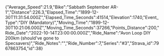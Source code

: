 {"Average_Speed":21.9,"Bike":"Sabbath September AR-1","Distance":226.3,"Elapsed_Time":"1899-12-30T11:31:54.000Z","Elapsed_Time_Seconds":41514,"Elevation":1740,"Event_Type":"DIY (Mandatory)","Moving_Time":"1899-12-30T10:21:06.000Z","Moving_Time_Seconds":37266,"Points_Distance":200,"Ride_Date":"2022-10-14T23:00:00.000Z","Ride_Name":"Avon Loop DIY 200km (should've gone to Specsavers)","Ride_Notes":"","Ride_Number":7,"Series":"#3","Strava_id":7967863754,"id":38}